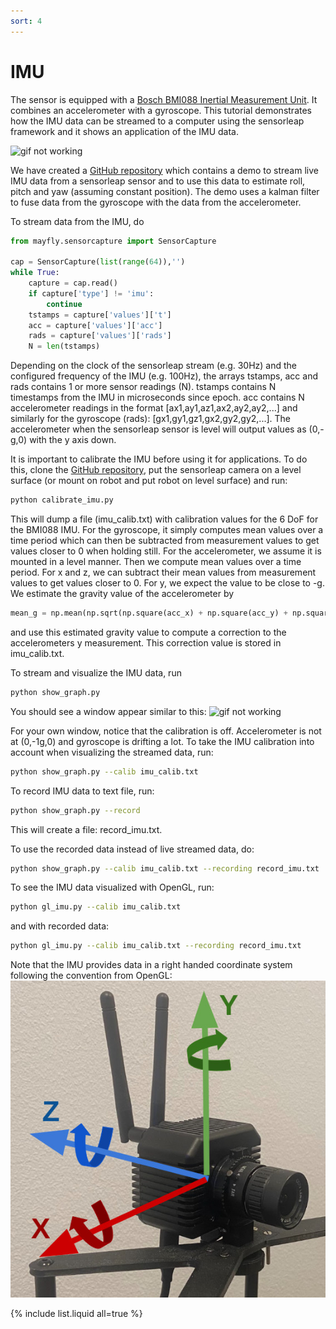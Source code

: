 ```yaml
---
sort: 4
---
```


# IMU

The sensor is equipped with a [Bosch BMI088 Inertial Measurement Unit](https://www.bosch-sensortec.com/products/motion-sensors/imus/bmi088/). It combines an accelerometer with a gyroscope. This tutorial demonstrates how the IMU data can be streamed to a computer using the sensorleap framework and it shows an application of the IMU data.

![gif not working](https://github.com/MayFly-AI/sensorleap_imu/blob/main/gifs/gl_imu.gif?raw=true)

We have created a [GitHub repository](https://github.com/MayFly-AI/sensorleap_imu) which contains a demo to stream live IMU data from a sensorleap sensor and to use this data to estimate roll, pitch and yaw (assuming constant position). The demo uses a kalman filter to fuse data from the gyroscope with the data from the accelerometer.

To stream data from the IMU, do
```python
from mayfly.sensorcapture import SensorCapture

cap = SensorCapture(list(range(64)),'')
while True:
    capture = cap.read()
    if capture['type'] != 'imu':
        continue
    tstamps = capture['values']['t']
    acc = capture['values']['acc']
    rads = capture['values']['rads']
    N = len(tstamps)
```
Depending on the clock of the sensorleap stream (e.g. 30Hz) and the configured frequency of the IMU (e.g. 100Hz),
the arrays tstamps, acc and rads contains 1 or more sensor readings (N). tstamps contains N timestamps from the IMU in
microseconds since epoch. acc contains N accelerometer readings in the format [ax1,ay1,az1,ax2,ay2,ay2,...] and similarly
for the gyroscope (rads): [gx1,gy1,gz1,gx2,gy2,gy2,...]. The accelerometer when the sensorleap sensor is
level will output values as (0,-g,0) with the y axis down.

It is important to calibrate the IMU before using it for applications. To do this, clone the [GitHub repository](https://github.com/MayFly-AI/sensorleap_imu), put the sensorleap camera on a level surface (or mount on robot and put robot on level
surface) and run:
```bash
python calibrate_imu.py
```
This will dump a file (imu_calib.txt) with calibration values for the 6 DoF for the BMI088 IMU. For the gyroscope,
it simply computes mean values over a time period which can then be subtracted from measurement values to get values
closer to 0 when holding still. For the accelerometer, we assume it is mounted in a level manner. Then we compute mean values over a time period. For x and z, we can subtract their mean values from measurement values to get values closer to 0. For y, we expect the value to be close to -g. We estimate the gravity value of the accelerometer by
```python
mean_g = np.mean(np.sqrt(np.square(acc_x) + np.square(acc_y) + np.square(acc_z)))
```
and use this estimated gravity value to compute a correction to the accelerometers y measurement. This correction value is 
stored in imu_calib.txt.


To stream and visualize the IMU data, run
```bash
python show_graph.py
```
You should see a window appear similar to this:
![gif not working](https://github.com/MayFly-AI/sensorleap_imu/blob/main/gifs/show_graph.gif?raw=true)

For your own window, notice that the calibration is off. Accelerometer is not at (0,-1g,0) and gyroscope is drifting a lot.
To take the IMU calibration into account when visualizing the streamed data, run:

```bash
python show_graph.py --calib imu_calib.txt
```

To record IMU data to text file, run:
```bash
python show_graph.py --record
```
This will create a file: record_imu.txt.

To use the recorded data instead of live streamed data, do:
```bash
python show_graph.py --calib imu_calib.txt --recording record_imu.txt
```

To see the IMU data visualized with OpenGL, run:
```bash
python gl_imu.py --calib imu_calib.txt
```
and with recorded data:

```bash
python gl_imu.py --calib imu_calib.txt --recording record_imu.txt
```

Note that the IMU provides data in a right handed coordinate system following the convention from OpenGL:
![IMU coordinate system](https://github.com/MayFly-AI/sensorleap_imu/blob/main/imu_coordinate_system.jpg?raw=true)



{% include list.liquid all=true %}



